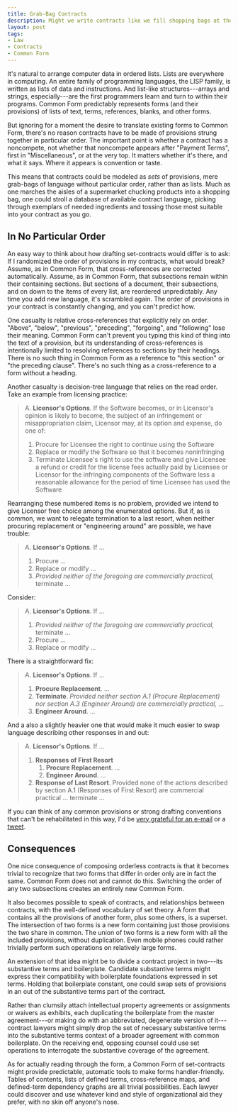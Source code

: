 ```yaml
---
title: Grab-Bag Contracts
description: Might we write contracts like we fill shopping bags at the grocery store?
layout: post
tags:
- Law
- Contracts
- Common Form
---
```


It's natural to arrange computer data in ordered lists. Lists are everywhere in computing. An entire family of programming languages, the LISP family, is written as lists of data and instructions. And list-like structures---arrays and strings, especially---are the first programmers learn and turn to within their programs. Common Form predictably represents forms (and their provisions) of lists of text, terms, references, blanks, and other forms.

But ignoring for a moment the desire to translate existing forms to Common Form, there's no reason contracts have to be made of provisions strung together in particular order. The important point is whether a contract has a noncompete, not whether that noncompete appears after "Payment Terms", first in "Miscellaneous", or at the very top. It matters whether it's there, and what it says. Where it appears is convention or taste.

This means that contracts could be modeled as _sets_ of provisions, mere grab-bags of language without particular order, rather than as lists. Much as one marches the aisles of a supermarket chucking products into a shopping bag, one could stroll a database of available contract language, picking through exemplars of needed ingredients and tossing those most suitable into your contract as you go.

## In No Particular Order

An easy way to think about how drafting set-contracts would differ is to ask: If I randomized the order of provisions in my contracts, what would break? Assume, as in Common Form, that cross-references are corrected automatically. Assume, as in Common Form, that subsections remain within their containing sections. But sections of a document, their subsections, and on down to the items of every list, are reordered unpredictably. Any time you add new language, it's scrambled again. The order of provisions in your contract is constantly changing, and you can't predict how.

One casualty is relative cross-references that explicitly rely on order. "Above", "below", "previous", "preceding", "forgoing", and "following" lose their meaning. Common Form can't prevent you typing this kind of thing into the text of a provision, but its understanding of cross-references is intentionally limited to resolving references to sections by their headings. There is no such thing in Common Form as a reference to "this section" or "the preceding clause". There's no such thing as a cross-reference to a form without a heading.

Another casualty is decision-tree language that relies on the read order. Take an example from licensing practice:

> A. **Licensor's Options**. If the Software becomes, or in Licensor's opinion is likely to become, the subject of an infringement or misappropriation claim, Licensor may, at its option and expense, do one of:
>
> 1. Procure for Licensee the right to continue using the Software
> 2. Replace or modify the Software so that it becomes noninfringing
> 3. Terminate Licensee's right to use the software and give Licensee a refund or credit for the license fees actually paid by Licensee or Licensor for the infringing components of the Software less a reasonable allowance for the period of time Licensee  has used the Software

Rearranging these numbered items is no problem, provided we intend to give Licensor free choice among the enumerated options. But if, as is common, we want to relegate termination to a last resort, when neither procuring replacement or "engineering around" are possible, we have trouble:

> A. **Licensor's Options**. If ...
>
> 1. Procure ...
> 2. Replace or modify ...
> 3. _Provided neither of the foregoing are commercially practical,_ terminate ...

Consider:

> A. **Licensor's Options**. If ...
>
> 1. _Provided neither of the foregoing are commercially practical,_ terminate ...
> 2. Procure ...
> 3. Replace or modify ...

There is a straightforward fix:

> A. **Licensor's Options**. If ...
>
> 1. **Procure Replacement**. ...
> 2. **Terminate**. _Provided neither section A.1 (Procure Replacement) nor section A.3 (Engineer Around) are commercially practical,_ ...
> 3. **Engineer Around**. ...

And a also a slightly heavier one that would make it much easier to swap language describing other responses in and out:

> A. **Licensor's Options**. If ...
>
> 1. **Responses of First Resort**
>    1. **Procure Replacement**. ...
>    2. **Engineer Around**. ...
> 2. **Response of Last Resort**. Provided none of the actions described by section A.1 (Responses of First Resort) are commercial practical ... terminate ...

If you can think of any common provisions or strong drafting conventions that can't be rehabilitated in this way, I'd be [very grateful for an e-mail](mailto:kyle@kemitchell.com) or a [tweet](https://twitter.com/kemitchell).

## Consequences

One nice consequence of composing orderless contracts is that it becomes trivial to recognize that two forms that differ in order only are in fact the same. Common Form does not and cannot do this. Switching the order of any two subsections creates an entirely new Common Form.

It also becomes possible to speak of contracts, and relationships between contracts, with the well-defined vocabulary of set theory. A form that contains all the provisions of another form, plus some others, is a superset. The intersection of two forms is a new form containing just those provisions the two share in common. The union of two forms is a new form with all the included provisions, without duplication. Even mobile phones could rather trivially perform such operations on relatively large forms.

An extension of that idea might be to divide a contract project in two---its substantive terms and boilerplate. Candidate substantive terms might express their compatibility with boilerplate foundations expressed in set terms. Holding that boilerplate constant, one could swap sets of provisions in an out of the substantive terms part of the contract.

Rather than clumsily attach intellectual property agreements or assignments or waivers as exhibits, each duplicating the boilerplate from the master agreement---or making do with an abbreviated, degenerate version of it---contract lawyers might simply drop the set of necessary substantive terms into the substantive terms context of a broader agreement with common boilerplate. On the receiving end, opposing counsel could use set operations to interrogate the substantive coverage of the agreement.

As for actually reading through the form, a Common Form of set-contracts might provide predictable, automatic tools to make forms handler-friendly. Tables of contents, lists of defined terms, cross-reference maps, and defined-term dependency graphs are all trivial possibilities. Each lawyer could discover and use whatever kind and style of organizational aid they prefer, with no skin off anyone's nose.
